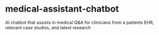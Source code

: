 # medical-assistant-chatbot
AI chatbot that assists in medical Q&amp;A for clinicians from a patients EHR, relevant case studies, and latest research
